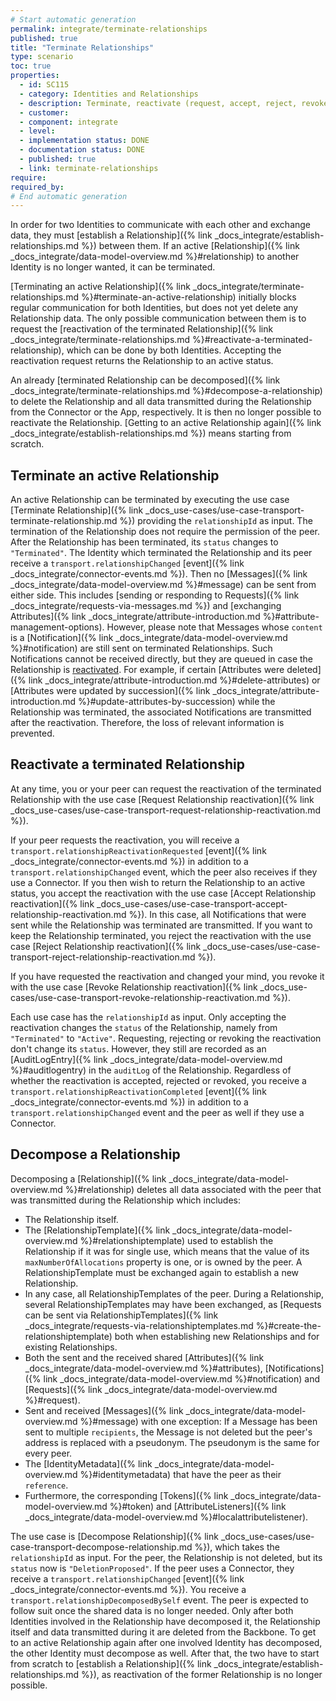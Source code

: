 ```yaml
---
# Start automatic generation
permalink: integrate/terminate-relationships
published: true
title: "Terminate Relationships"
type: scenario
toc: true
properties:
  - id: SC115
  - category: Identities and Relationships
  - description: Terminate, reactivate (request, accept, reject, revoke) and decompose Relationship
  - customer:
  - component: integrate
  - level:
  - implementation status: DONE
  - documentation status: DONE
  - published: true
  - link: terminate-relationships
require:
required_by:
# End automatic generation
---
```


In order for two Identities to communicate with each other and exchange data, they must [establish a Relationship]({% link _docs_integrate/establish-relationships.md %}) between them. If an active [Relationship]({% link _docs_integrate/data-model-overview.md %}#relationship) to another Identity is no longer wanted, it can be terminated.

[Terminating an active Relationship]({% link _docs_integrate/terminate-relationships.md %}#terminate-an-active-relationship) initially blocks regular communication for both Identities, but does not yet delete any Relationship data.
The only possible communication between them is to request the [reactivation of the terminated Relationship]({% link _docs_integrate/terminate-relationships.md %}#reactivate-a-terminated-relationship), which can be done by both Identities.
Accepting the reactivation request returns the Relationship to an active status.

An already [terminated Relationship can be decomposed]({% link _docs_integrate/terminate-relationships.md %}#decompose-a-relationship) to delete the Relationship and all data transmitted during the Relationship from the Connector or the App, respectively.
It is then no longer possible to reactivate the Relationship.
[Getting to an active Relationship again]({% link _docs_integrate/establish-relationships.md %}) means starting from scratch.

## Terminate an active Relationship

An active Relationship can be terminated by executing the use case [Terminate Relationship]({% link _docs_use-cases/use-case-transport-terminate-relationship.md %}) providing the `relationshipId` as input.
The termination of the Relationship does not require the permission of the peer.
After the Relationship has been terminated, its `status` changes to `"Terminated"`.
The Identity which terminated the Relationship and its peer receive a `transport.relationshipChanged` [event]({% link _docs_integrate/connector-events.md %}).
Then no [Messages]({% link _docs_integrate/data-model-overview.md %}#message) can be sent from either side. This includes [sending or responding to Requests]({% link _docs_integrate/requests-via-messages.md %}) and [exchanging Attributes]({% link _docs_integrate/attribute-introduction.md %}#attribute-management-options).
However, please note that Messages whose `content` is a [Notification]({% link _docs_integrate/data-model-overview.md %}#notification) are still sent on terminated Relationships.
Such Notifications cannot be received directly, but they are queued in case the Relationship is [reactivated](#reactivate-a-terminated-relationship).
For example, if certain [Attributes were deleted]({% link _docs_integrate/attribute-introduction.md %}#delete-attributes) or [Attributes were updated by succession]({% link _docs_integrate/attribute-introduction.md %}#update-attributes-by-succession) while the Relationship was terminated, the associated Notifications are transmitted after the reactivation.
Therefore, the loss of relevant information is prevented.

## Reactivate a terminated Relationship

At any time, you or your peer can request the reactivation of the terminated Relationship with the use case [Request Relationship reactivation]({% link _docs_use-cases/use-case-transport-request-relationship-reactivation.md %}).

If your peer requests the reactivation, you will receive a `transport.relationshipReactivationRequested` [event]({% link _docs_integrate/connector-events.md %}) in addition to a `transport.relationshipChanged` event, which the peer also receives if they use a Connector.
If you then wish to return the Relationship to an active status, you accept the reactivation with the use case [Accept Relationship reactivation]({% link _docs_use-cases/use-case-transport-accept-relationship-reactivation.md %}).
In this case, all Notifications that were sent while the Relationship was terminated are transmitted.
If you want to keep the Relationship terminated, you reject the reactivation with the use case [Reject Relationship reactivation]({% link _docs_use-cases/use-case-transport-reject-relationship-reactivation.md %}).

If you have requested the reactivation and changed your mind, you revoke it with the use case [Revoke Relationship reactivation]({% link _docs_use-cases/use-case-transport-revoke-relationship-reactivation.md %}).

Each use case has the `relationshipId` as input. Only accepting the reactivation changes the `status` of the Relationship, namely from `"Terminated"` to `"Active"`. Requesting, rejecting or revoking the reactivation don't change its `status`. However, they still are recorded as an [AuditLogEntry]({% link _docs_integrate/data-model-overview.md %}#auditlogentry) in the `auditLog` of the Relationship. Regardless of whether the reactivation is accepted, rejected or revoked, you receive a `transport.relationshipReactivationCompleted` [event]({% link _docs_integrate/connector-events.md %}) in addition to a `transport.relationshipChanged` event and the peer as well if they use a Connector.

## Decompose a Relationship

Decomposing a [Relationship]({% link _docs_integrate/data-model-overview.md %}#relationship) deletes all data associated with the peer that was transmitted during the Relationship which includes:

- The Relationship itself.
- The [RelationshipTemplate]({% link _docs_integrate/data-model-overview.md %}#relationshiptemplate) used to establish the Relationship if it was for single use, which means that the value of its `maxNumberOfAllocations` property is one, or is owned by the peer. A RelationshipTemplate must be exchanged again to establish a new Relationship.
- In any case, all RelationshipTemplates of the peer. During a Relationship, several RelationshipTemplates may have been exchanged, as [Requests can be sent via RelationshipTemplates]({% link _docs_integrate/requests-via-relationshiptemplates.md %}#create-the-relationshiptemplate) both when establishing new Relationships and for existing Relationships.
- Both the sent and the received shared [Attributes]({% link _docs_integrate/data-model-overview.md %}#attributes), [Notifications]({% link _docs_integrate/data-model-overview.md %}#notification) and [Requests]({% link _docs_integrate/data-model-overview.md %}#request).
- Sent and received [Messages]({% link _docs_integrate/data-model-overview.md %}#message) with one exception: If a Message has been sent to multiple `recipients`, the Message is not deleted but the peer's address is replaced with a pseudonym. The pseudonym is the same for every peer.
- The [IdentityMetadata]({% link _docs_integrate/data-model-overview.md %}#identitymetadata) that have the peer as their `reference`.
- Furthermore, the corresponding [Tokens]({% link _docs_integrate/data-model-overview.md %}#token) and [AttributeListeners]({% link _docs_integrate/data-model-overview.md %}#localattributelistener).

The use case is [Decompose Relationship]({% link _docs_use-cases/use-case-transport-decompose-relationship.md %}), which takes the `relationshipId` as input. For the peer, the Relationship is not deleted, but its `status` now is `"DeletionProposed"`.
If the peer uses a Connector, they receive a `transport.relationshipChanged` [event]({% link _docs_integrate/connector-events.md %}). You receive a `transport.relationshipDecomposedBySelf` event. The peer is expected to follow suit once the shared data is no longer needed. Only after both Identities involved in the Relationship have decomposed it, the Relationship itself and data transmitted during it are deleted from the Backbone. To get to an active Relationship again after one involved Identity has decomposed, the other Identity must decompose as well. After that, the two have to start from scratch to [establish a Relationship]({% link _docs_integrate/establish-relationships.md %}), as reactivation of the former Relationship is no longer possible.
